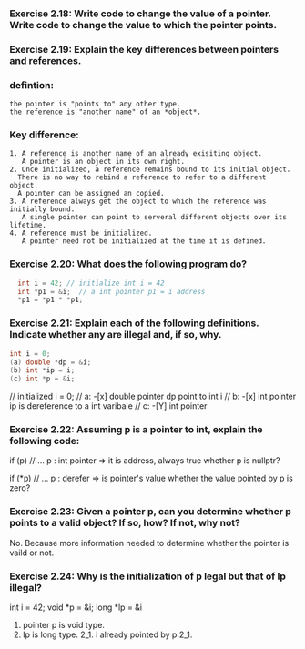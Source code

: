 ### Exercise 2.18: Write code to change the value of a pointer. Write code to change the value to which the pointer points.

### Exercise 2.19: Explain the key differences between pointers and references.

### defintion:

    the pointer is "points to" any other type.
    the reference is "another name" of an *object*.

### Key difference:

    1. A reference is another name of an already exisiting object.
       A pointer is an object in its own right.
    2. Once initialized, a reference remains bound to its initial object.
      There is no way to rebind a reference to refer to a different object.
      A pointer can be assigned an copied.
    3. A reference always get the object to which the reference was initially bound.
       A single pointer can point to serveral different objects over its lifetime.
    4. A reference must be initialized.
       A pointer need not be initialized at the time it is defined.

### Exercise 2.20: What does the following program do?

```cpp
  int i = 42; // initialize int i = 42
  int *p1 = &i;  // a int pointer p1 = i address
  *p1 = *p1 * *p1;
```

### Exercise 2.21: Explain each of the following definitions. Indicate whether any are illegal and, if so, why.

```cpp
int i = 0;
(a) double *dp = &i;
(b) int *ip = i;
(c) int *p = &i;
```

// initialized i = 0;
// a: -[x] double pointer dp point to int i
// b: -[x] int pointer ip is dereference to a int varibale
// c: -[Y] int pointer

### Exercise 2.22: Assuming p is a pointer to int, explain the following code:

if (p) // ...
p : int pointer => it is address, always true
whether p is nullptr?

if (\*p) // ...
p : derefer => is pointer's value
whether the value pointed by p is zero?

### Exercise 2.23: Given a pointer p, can you determine whether p points to a valid object? If so, how? If not, why not?

No. Because more information needed to determine whether the pointer is vaild or not.

### Exercise 2.24: Why is the initialization of p legal but that of lp illegal?

int i = 42;
void *p = &i;
long *lp = &i

1. pointer p is void type.
2. lp is long type.
   2_1. i already pointed by p.2_1.

